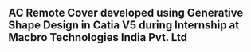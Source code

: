 ## AC Remote Cover developed using Generative Shape Design in Catia V5 during Internship at Macbro Technologies India Pvt. Ltd
